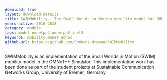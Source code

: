 ```yaml
---
download: true
layout: download-details
title: SWIMMobility - The Small Worlds in Motion mobility model for OMNeT++ and INET
years-active: 2016-2018
category: models
tags: model omnetpp4 omnetpp5 inet3
keywords: mobility manet adhoc
github-url: https://github.com/ComNets-Bremen/SWIMMobility
---
```


SWIMMobility is an implementation of the Small Worlds in Motion (SWIM) mobility model
in the OMNeT++ Simulator. This implementation work has been done as part of the student
projects at Sustainable Communication Networks Group, University of Bremen, Germany.

